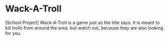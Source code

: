 # Wack-A-Troll
[School Project]
Wack-A-Troll is a game just as the title says. It is meant to kill trolls from around the area. but watch out, because they are also looking for you.
